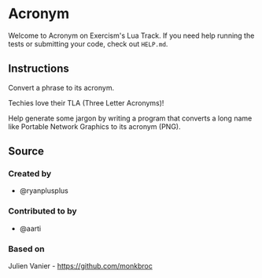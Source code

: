 # Acronym

Welcome to Acronym on Exercism's Lua Track.
If you need help running the tests or submitting your code, check out `HELP.md`.

## Instructions

Convert a phrase to its acronym.

Techies love their TLA (Three Letter Acronyms)!

Help generate some jargon by writing a program that converts a long name
like Portable Network Graphics to its acronym (PNG).

## Source

### Created by

- @ryanplusplus

### Contributed to by

- @aarti

### Based on

Julien Vanier - https://github.com/monkbroc